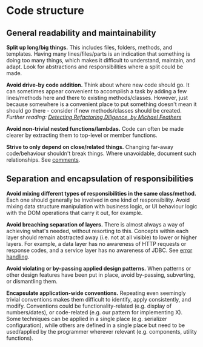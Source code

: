 # Code structure


## General readability and maintainability

**Split up long/big things.** This includes files, folders, methods, and templates. Having many lines/files/parts is an indication that something is doing too many things, which makes it difficult to understand, maintain, and adapt. Look for abstractions and responsibilities where a split could be made.

**Avoid drive-by code addition.** Think about where new code should go. It can sometimes appear convenient to accomplish a task by adding a few lines/methods here and there to existing methods/classes. However, just because somewhere is a convenient place to put something doesn't mean it should go there - consider if new methods/classes should be created. *Further reading: [Detecting Refactoring Diligence, by Michael Feathers](https://michaelfeathers.silvrback.com/detecting-refactoring-diligence)*

**Avoid non-trivial nested functions/lambdas.** Code can often be made clearer by extracting them to top-level or member functions.

**Strive to only depend on close/related things.** Changing far-away code/behaviour shouldn't break things. Where unavoidable, document such relationships. See [comments](comments.md).


## Separation and encapsulation of responsibilities

**Avoid mixing different types of responsibilities in the same class/method.** Each one should generally be involved in one kind of responsibility. Avoid mixing data structure manipulation with business logic, or UI behaviour logic with the DOM operations that carry it out, for example.

**Avoid breaching separation of layers.** There is almost always a way of achieving what's needed, without resorting to this. Concepts within each layer should remain abstracted away (i.e. not at all visible) to lower or higher layers. For example, a data layer has no awareness of HTTP requests or response codes, and a service layer has no awareness of JDBC. See [error handling](error-handling.md).

**Avoid violating or by-passing applied design patterns.** When patterns or other design features have been put in place, avoid by-passing, subverting, or dismantling them.

**Encapsulate application-wide conventions.** Repeating even seemingly trivial conventions makes them difficult to identify, apply consistently, and modify. Conventions could be functionality-related (e.g. display of numbers/dates), or code-related (e.g. our pattern for implementing X). Some techniques can be applied in a single place (e.g. serializer configuration), while others are defined in a single place but need to be used/applied by the programmer wherever relevant (e.g. components, utility functions).
